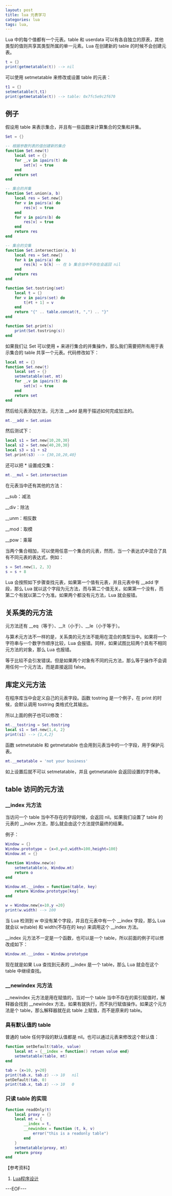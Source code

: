 ```yaml
---
layout: post
title: lua 元表学习
categories: lua
tags: lua,
---
```


Lua 中的每个值都有一个元表。table 和 userdata 可以有各自独立的原表，其他类型的值则共享其类型所属的单一元素。Lua 在创建新的 table 的时候不会创建元表。

```lua
t = {}
print(getmetatable(t)) --> nil
```

可以使用 setmetatable 来修改或设置 table 的元表：

```lua
t1 = {}
setmetatable(t,t1)
print(getmetatable(t)) --> table: 0x7fc5e9c2f670
```

## 例子

假设用 table 来表示集合，并且有一些函数来计算集合的交集和并集。

```lua
Set = {}

-- 根据参数列表的值创建新的集合
function Set.new(t)
	local set = {}
    for _,v in ipairs(t) do
    	set[v] = true
    end
    return set
end

-- 集合的并集
function Set.union(a, b)
	local res = Set.new{}
    for v in pairs(a) do
    	res[v] = true
    end
    for v in pairs(b) do
    	res[v] = true
    end
    return res
end

-- 集合的交集
function Set.intersection(a, b)
	local res = Set.new{}
    for k in pairs(a) do
    	res[k] = b[k] -- 在 b 集合当中不存在会返回 nil
    end
    return res
end

function Set.tostring(set)
	local t = {}
    for v in pairs(set) do
    	t[#t + 1] = v
    end
    return "{" .. table.concat(t, ",") .. "}"
end

function Set.print(s)
	print(Set.tostring(s))
end
```

如果我们让 Set 可以使用 + 来进行集合的并集操作，那么我们需要把所有用于表示集合的 table 共享一个元表。代码修改如下：

```lua
local mt = {}
function Set.new(t)
	local set = {}
    setmetatable(set, mt)
    for _,v in ipairs(t) do
        set[v] = true
    end
    return set
end
```

然后给元表添加方法，元方法 __add 是用于描述如何完成加法的。

```lua
mt.__add = Set.union
```

然后测试下：

```lua
local s1 = Set.new{10,20,30}
local s2 = Set.new{40,20,30}
local s3 = s1 + s2
Set.print(s3) --> {30,10,20,40}
```

还可以把 * 设置成交集：

```lua
mt.__mul = Set.intersection
```

在元表当中还有其他的方法：

__sub：减法

__div：除法

__unm：相反数

__mod：取模

__pow：乘幂

当两个集合相加，可以使用任意一个集合的元表，然而，当一个表达式中混合了具有不同元表的表达式，例如：

```lua
s = Set.new{1, 2, 3}
s = s + 8
```

Lua 会按照如下步骤查找元表，如果第一个值有元表，并且元表中有 __add 字段，那么 Lua 就以这个字段为元方法，而与第二个值无关。如果第一个没有，而第二个有就以第二个为准。如果两个都没有元方法，Lua 就会报错。

## 关系类的元方法

元方法还有 __eq（等于）、__lt（小于）、__le（小于等于）。

与算术元方法不一样的是，关系类的元方法不能用在混合的类型当中。如果将一个字符串与一个数字作顺序比较，Lua 会报错。同样，如果试图比较两个具有不相同元方法的对象，那么 Lua 也报错。

等于比较不会引发错误。但是如果两个对象有不同的元方法，那么等于操作不会调用任何一个元方法，而是直接返回 false。

## 库定义元方法

在程序库当中会定义自己的元表字段。函数 tostring 是一个例子，在 print 的时候，会默认调用 tostring 类格式化其输出。

所以上面的例子也可以修改：

```lua
mt.__tostring = Set.tostring
local s1 = Set.new{1,4, 2}
print(s1) --> {1,4,2}
```

函数 setmetatable 和 getmetatable 也会用到元表当中的一个字段，用于保护元表。

```lua
mt.__metatable = 'not your business'
```

如上设置后就不可以 setmetatable，并且 getmetatable 会返回设置的字符串。

## table 访问的元方法

### __index 元方法

当访问一个 table 当中不存在的字段时候，会返回 nil。如果我们设置了 table 的元表的 __index 方法，那么就会由这个方法提供最终的结果。

例子：

```lua
Window = {}
Window.prototype = {x=0,y=0,width=100,height=100}
Window.mt = {}

function Window.new(o)
	setmetatable(o, Window.mt)
    return o
end

Window.mt.__index = function(table, key)
	return Window.prototype[key]
end

w = Window.new{x=10,y =20}
print(w.width) --> 100
```

当 Lua 检测到 w 中没有某个字段，并且在元表中有一个 __index 字段，那么 Lua 就会以 w(table) 和 width(不存在的 key) 来调用这个 __index 方法。

__index 元方法不一定是一个函数，也可以是一个 table，所以前面的例子可以修改成如下：

```lua
Window.mt.__index = Window.prototype
```

现在就是如果 Lua 查找到元表的 __index 是一个 table，那么 Lua 就会在这个 table 中继续查找。

### __newindex 元方法

__newindex 元方法是用在赋值的，当对一个 table 当中不存在的索引赋值时，解释器会找到 __newindex 方法，如果有就执行，而不执行赋值操作。如果这个元方法是个 table，那么解释器就在此 table 上赋值，而不是原来的 table。

### 具有默认值的 table

普通的 table 任何字段的默认值都是 nil。也可以通过元表来修改这个默认值：

```lua
function setDefault(table, value)
	local mt = {__index = function() retuen value end}
    setmetatable(table, mt)
end

tab = {x=10, y=20}
print(tab.x, tab.z) --> 10   nil
setDefault(tab, 0)
print(tab.x, tab.z) --> 10   0
```

### 只读 table 的实现

```lua
function readOnly(t)
	local proxy = {}
    local mt = {
    	__index = t,
        __newindex = function (t, k, v)
        	error("this is a readonly table")
        end
    }
    setmetatable(proxy, mt)
   	return proxy
end
```
【参考资料】

1. [Lua程序设计](http://book.douban.com/subject/3076942/)

---EOF---
